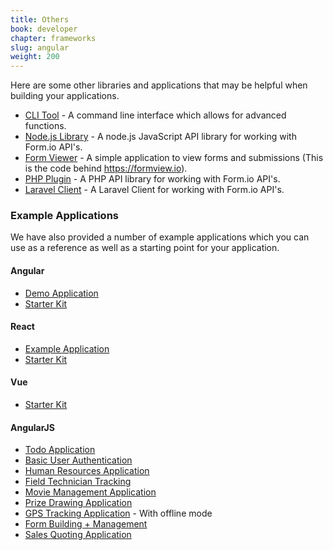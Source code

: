 ```yaml
---
title: Others
book: developer
chapter: frameworks
slug: angular
weight: 200
---
```

Here are some other libraries and applications that may be helpful when building your applications.

  - [CLI Tool](https://github.com/formio/formio-cli) - A command line interface which allows for advanced functions.
  - [Node.js Library](https://github.com/formio/formio-service) - A node.js JavaScript API library for working with Form.io API's.
  - [Form Viewer](https://github.com/formio/formio-viewer) - A simple application to view forms and submissions (This is the code behind https://formview.io).
  - [PHP Plugin](https://github.com/formio/formio-php) - A PHP API library for working with Form.io API's.
  - [Laravel Client](https://github.com/spinen/laravel-formio) - A Laravel Client for working with Form.io API's.

### Example Applications

We have also provided a number of example applications which you can use as a reference as well as a starting point for your application.

#### Angular
  - [Demo Application](https://github.com/formio/angular-demo)
  - [Starter Kit](https://github.com/formio/angular-app-starterkit)

#### React
  - [Example Application](https://github.com/formio/react-example)
  - [Starter Kit](https://github.com/formio/react-app-starterkit)

#### Vue
  - [Starter Kit](https://github.com/formio/vue-app-starterkit)

#### AngularJS
  - [Todo Application](https://github.com/formio/formio-app-todo)
  - [Basic User Authentication](https://github.com/formio/formio-app-basic)
  - [Human Resources Application](https://github.com/formio/formio-app-humanresources)
  - [Field Technician Tracking](https://github.com/formio/formio-app-servicetracker)
  - [Movie Management Application](https://github.com/formio/formio-app-movie)
  - [Prize Drawing Application](https://github.com/formio/formio-app-prizedrawing)
  - [GPS Tracking Application](https://github.com/formio/formio-app-gpstracker) - With offline mode
  - [Form Building + Management](https://github.com/formio/formio-app-formbuilder)
  - [Sales Quoting Application](https://github.com/formio/formio-app-salesquote)
